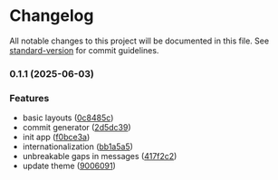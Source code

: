 # Changelog

All notable changes to this project will be documented in this file. See [standard-version](https://github.com/conventional-changelog/standard-version) for commit guidelines.

### 0.1.1 (2025-06-03)


### Features

* basic layouts ([0c8485c](https://github.com/amalkurbanbaev/realu/commit/0c8485c64228c11c5f9345b203c8934b608a007d))
* commit generator ([2d5dc39](https://github.com/amalkurbanbaev/realu/commit/2d5dc399e702e06636c8261f0c9da04c3e8d4d2f))
* init app ([f0bce3a](https://github.com/amalkurbanbaev/realu/commit/f0bce3ae0e2b8d8f6214e8e2ada13d3fd614bb16))
* internationalization ([bb1a5a5](https://github.com/amalkurbanbaev/realu/commit/bb1a5a5cdacd3e5ea86aa9d750518afcf77a98a6))
* unbreakable gaps in messages ([417f2c2](https://github.com/amalkurbanbaev/realu/commit/417f2c26602a53e284e87f248b183e7ffb3f60a9))
* update theme ([9006091](https://github.com/amalkurbanbaev/realu/commit/90060918750ebd3f57b596d6cd83fa7cd8f09500))
